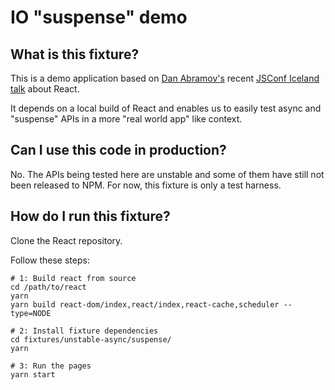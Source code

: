 # IO "suspense" demo

## What is this fixture?

This is a demo application based on [Dan Abramov's](https://github.com/gaearon) recent [JSConf Iceland talk](https://reactjs.org/blog/2018/03/01/sneak-peek-beyond-react-16.html) about React.

It depends on a local build of React and enables us to easily test async and "suspense" APIs in a more "real world app" like context.

## Can I use this code in production?

No. The APIs being tested here are unstable and some of them have still not been released to NPM. For now, this fixture is only a test harness.

## How do I run this fixture?

Clone the React repository.

Follow these steps:

```shell
# 1: Build react from source
cd /path/to/react
yarn
yarn build react-dom/index,react/index,react-cache,scheduler --type=NODE

# 2: Install fixture dependencies
cd fixtures/unstable-async/suspense/
yarn

# 3: Run the pages
yarn start
```
